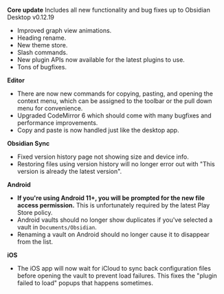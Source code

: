 **Core update**
Includes all new functionality and bug fixes up to Obsidian Desktop v0.12.19
- Improved graph view animations.
- Heading rename.
- New theme store.
- Slash commands.
- New plugin APIs now available for the latest plugins to use.
- Tons of bugfixes.

**Editor**
- There are now new commands for copying, pasting, and opening the context menu, which can be assigned to the toolbar or the pull down menu for convenience.
- Upgraded CodeMirror 6 which should come with many bugfixes and performance improvements.
- Copy and paste is now handled just like the desktop app.

**Obsidian Sync**
- Fixed version history page not showing size and device info.
- Restoring files using version history will no longer error out with "This version is already the latest version".

**Android**
- **If you're using Android 11+, you will be prompted for the new file access permission.** This is unfortunately required by the latest Play Store policy.
- Android vaults should no longer show duplicates if you've selected a vault in `Documents/Obsidian`.
- Renaming a vault on Android should no longer cause it to disappear from the list.

**iOS**
- The iOS app will now wait for iCloud to sync back configuration files before opening the vault to prevent load failures. This fixes the "plugin failed to load" popups that happens sometimes.
